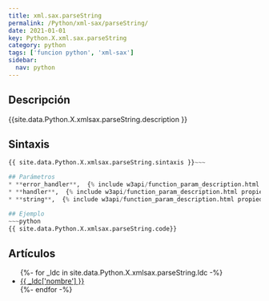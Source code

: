 ```yaml
---
title: xml.sax.parseString
permalink: /Python/xml-sax/parseString/
date: 2021-01-01
key: Python.X.xml.sax.parseString
category: python
tags: ['funcion python', 'xml-sax']
sidebar: 
  nav: python
---
```


## Descripción
{{site.data.Python.X.xmlsax.parseString.description }}

## Sintaxis
~~~python
{{ site.data.Python.X.xmlsax.parseString.sintaxis }}~~~

## Parámetros
* **error_handler**,  {% include w3api/function_param_description.html propiedad=site.data.Python.X.xml.sax.parseString valor="error_handler" %}
* **handler**,  {% include w3api/function_param_description.html propiedad=site.data.Python.X.xml.sax.parseString valor="handler" %}
* **string**,  {% include w3api/function_param_description.html propiedad=site.data.Python.X.xml.sax.parseString valor="string" %}

## Ejemplo
~~~python
{{ site.data.Python.X.xmlsax.parseString.code}}
~~~

## Artículos
<ul>
{%- for _ldc in site.data.Python.X.xmlsax.parseString.ldc -%}
   <li>
       <a href="{{_ldc['url'] }}">{{ _ldc['nombre'] }}</a>
   </li>
{%- endfor -%}
</ul>
